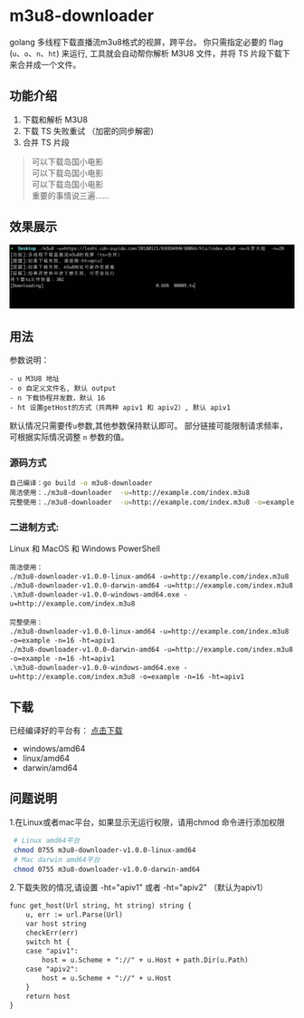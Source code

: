 # m3u8-downloader

golang 多线程下载直播流m3u8格式的视屏，跨平台。 你只需指定必要的 flag (`u`、`o`、`n`、`ht`) 来运行, 工具就会自动帮你解析 M3U8 文件，并将 TS 片段下载下来合并成一个文件。


## 功能介绍

1. 下载和解析 M3U8
2. 下载 TS 失败重试 （加密的同步解密)
3. 合并 TS 片段

> 可以下载岛国小电影  
> 可以下载岛国小电影  
> 可以下载岛国小电影    
> 重要的事情说三遍......

## 效果展示
![demo](./demo.gif)

## 用法

参数说明：

```
- u M3U8 地址
- o 自定义文件名, 默认 output
- n 下载协程并发数，默认 16
- ht 设置getHost的方式（共两种 apiv1 和 apiv2）, 默认 apiv1
```

默认情况只需要传`u`参数,其他参数保持默认即可。 部分链接可能限制请求频率，可根据实际情况调整 `n` 参数的值。


### 源码方式

```bash
自己编译：go build -o m3u8-downloader
简洁使用：./m3u8-downloader  -u=http://example.com/index.m3u8
完整使用：./m3u8-downloader  -u=http://example.com/index.m3u8 -o=example -n=16 -ht=apiv1
```

### 二进制方式:

Linux 和 MacOS 和 Windows PowerShell

```
简洁使用：
./m3u8-downloader-v1.0.0-linux-amd64 -u=http://example.com/index.m3u8
./m3u8-downloader-v1.0.0-darwin-amd64 -u=http://example.com/index.m3u8 
.\m3u8-downloader-v1.0.0-windows-amd64.exe -u=http://example.com/index.m3u8

完整使用：
./m3u8-downloader-v1.0.0-linux-amd64 -u=http://example.com/index.m3u8 -o=example -n=16 -ht=apiv1
./m3u8-downloader-v1.0.0-darwin-amd64 -u=http://example.com/index.m3u8 -o=example -n=16 -ht=apiv1
.\m3u8-downloader-v1.0.0-windows-amd64.exe -u=http://example.com/index.m3u8 -o=example -n=16 -ht=apiv1
```

## 下载

已经编译好的平台有： [点击下载](https://github.com/llychao/m3u8-downloader/releases)

- windows/amd64
- linux/amd64
- darwin/amd64


## 问题说明

1.在Linux或者mac平台，如果显示无运行权限，请用chmod 命令进行添加权限
```bash
 # Linux amd64平台
 chmod 0755 m3u8-downloader-v1.0.0-linux-amd64
 # Mac darwin amd64平台
 chmod 0755 m3u8-downloader-v1.0.0-darwin-amd64
 ```
2.下载失败的情况,请设置 -ht="apiv1" 或者 -ht="apiv2" （默认为apiv1）
```golang
func get_host(Url string, ht string) string {
    u, err := url.Parse(Url)
    var host string
    checkErr(err)
    switch ht {
    case "apiv1":
        host = u.Scheme + "://" + u.Host + path.Dir(u.Path)
    case "apiv2":
        host = u.Scheme + "://" + u.Host
    }
    return host
}
```
